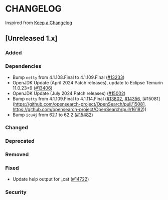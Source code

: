 # CHANGELOG

Inspired from [Keep a Changelog](https://keepachangelog.com/en/1.0.0/)

## [Unreleased 1.x]
### Added
### Dependencies
- Bump `netty` from 4.1.108.Final to 4.1.109.Final ([#13233](https://github.com/opensearch-project/OpenSearch/pull/13233))
- OpenJDK Update (April 2024 Patch releases), update to Eclipse Temurin 11.0.23+9 ([#13406](https://github.com/opensearch-project/OpenSearch/pull/13406))
- OpenJDK Update (July 2024 Patch releases) ([#15002](https://github.com/opensearch-project/OpenSearch/pull/15002))
- Bump `netty` from 4.1.109.Final to 4.1.114.Final ([#13802](https://github.com/opensearch-project/OpenSearch/pull/13802), [#14356](https://github.com/opensearch-project/OpenSearch/pull/14356), [#15081](https://github.com/opensearch-project/OpenSearch/pull/15081, https://github.com/opensearch-project/OpenSearch/pull/16182))
- Bump `icu4j` from 62.1 to 62.2 ([#15482](https://github.com/opensearch-project/OpenSearch/pull/15482))

### Changed
### Deprecated
### Removed
### Fixed
- Update help output for _cat ([#14722](https://github.com/opensearch-project/OpenSearch/pull/14722))

### Security

[Unreleased]: https://github.com/opensearch-project/OpenSearch/compare/1.3.15...HEAD
